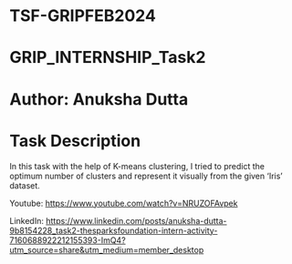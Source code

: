 # TSF-GRIPFEB2024

# GRIP_INTERNSHIP_Task2

# Author: Anuksha Dutta

# Task Description
In this task with the help of K-means clustering, I tried to predict the optimum number of clusters and represent it visually from the given ‘Iris’ dataset.

Youtube: https://www.youtube.com/watch?v=NRUZOFAvpek

LinkedIn: https://www.linkedin.com/posts/anuksha-dutta-9b8154228_task2-thesparksfoundation-intern-activity-7160688922212155393-ImQ4?utm_source=share&utm_medium=member_desktop
